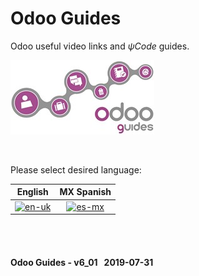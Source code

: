 # Odoo Guides
Odoo useful video links and _&#x03C8;Code_ guides.

![Odoo useful links & guides in &#x03C8;Code](/doc/img/logo_odoo_guides_mini.jpg)

<br>

Please select desired language:

| English | MX Spanish |
| :---: | :---: |
| [![en-uk](/doc/img/flag_en-uk.png)](/en-uk/en-uk-guides-menu.md) | [![es-mx](/doc/img/flag_es-mx.png)](/es-mx/es-mx-guides-menu.md) |


<br><br>
#### Odoo Guides - v6_01 &nbsp; 2019-07-31
 
